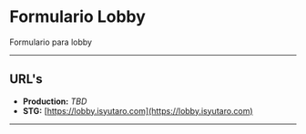 # Formulario Lobby

Formulario para lobby

---

## URL's

* **Production:** _TBD_
* **STG:** [https://lobby.isyutaro.com](https://lobby.isyutaro.com)

---

